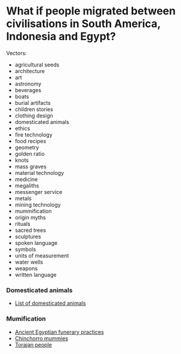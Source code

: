 # What if people migrated between civilisations in South America, Indonesia and Egypt?

Vectors:

- agricultural seeds
- architecture
- art
- astronomy
- beverages
- boats
- burial artifacts
- children stories
- clothing design
- domesticated animals
- ethics
- fire technology
- food recipes
- geometry
- golden ratio
- knots
- mass graves
- material technology
- medicine
- megaliths
- messenger service
- metals
- mining technology
- mummification
- origin myths
- rituals
- sacred trees
- sculptures
- spoken language
- symbols
- units of measurement
- water wells
- weapons
- written language

### Domesticated animals

- [List of domesticated animals](https://en.wikipedia.org/wiki/List_of_domesticated_animals)

### Mumification

- [Ancient Egyptian funerary practices](https://en.wikipedia.org/wiki/Ancient_Egyptian_funerary_practices)
- [Chinchorro mummies](https://en.wikipedia.org/wiki/Chinchorro_mummies)
- [Torajan people](https://en.wikipedia.org/wiki/Torajan_people)
